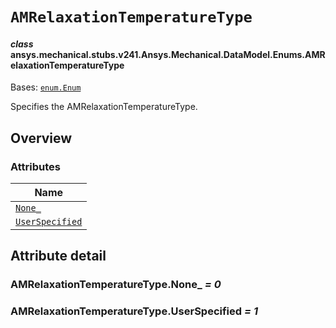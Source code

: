 # `AMRelaxationTemperatureType`



#### *class* ansys.mechanical.stubs.v241.Ansys.Mechanical.DataModel.Enums.AMRelaxationTemperatureType

Bases: [`enum.Enum`](https://docs.python.org/3/library/enum.html#enum.Enum)

Specifies the AMRelaxationTemperatureType.

<!-- !! processed by numpydoc !! -->

<a id="overview"></a>

## Overview

### Attributes

| Name |
| -------------------------------------------------------------------------------------------------------------------------------------------------- |
| [`None_`](../../../../../v242/Ansys/Mechanical/DataModel/Enums/AMRelaxationTemperatureType.md#AMRelaxationTemperatureType.None_) |
| [`UserSpecified`](../../../../../v242/Ansys/Mechanical/DataModel/Enums/AMRelaxationTemperatureType.md#AMRelaxationTemperatureType.UserSpecified) |

<a id="attribute-detail"></a>

## Attribute detail

<a id="AMRelaxationTemperatureType.None_"></a>

### AMRelaxationTemperatureType.None_ *= 0*

<a id="AMRelaxationTemperatureType.UserSpecified"></a>

### AMRelaxationTemperatureType.UserSpecified *= 1*


